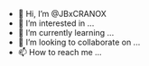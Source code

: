 - 👋 Hi, I’m @JBxCRANOX
- 👀 I’m interested in ...
- 🌱 I’m currently learning ...
- 💞️ I’m looking to collaborate on ...
- 📫 How to reach me ...

<!---
JBxCRANOX/JBxCRANOX is a ✨ special ✨ repository because its `README.md` (this file) appears on your GitHub profile.
You can click the Preview link to take a look at your changes.
--->
